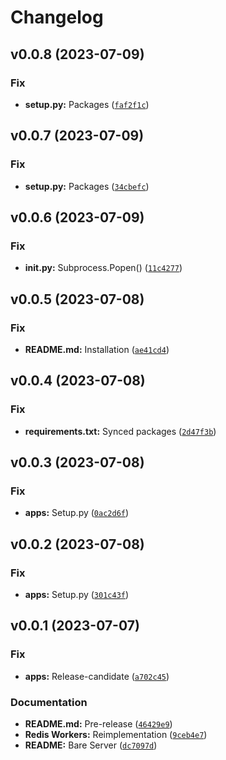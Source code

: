 # Changelog

<!--next-version-placeholder-->

## v0.0.8 (2023-07-09)

### Fix

* **setup.py:** Packages ([`faf2f1c`](https://github.com/mibs510/OpenALPR-Webhook/commit/faf2f1c33841eef6f968da672f45ca7c7bba7ef7))

## v0.0.7 (2023-07-09)

### Fix

* **setup.py:** Packages ([`34cbefc`](https://github.com/mibs510/OpenALPR-Webhook/commit/34cbefcbe0d49767bd85271aed37c5134bd82494))

## v0.0.6 (2023-07-09)

### Fix

* **__init__.py:** Subprocess.Popen() ([`11c4277`](https://github.com/mibs510/OpenALPR-Webhook/commit/11c4277bf324f8b603157d4524a781fa1502882b))

## v0.0.5 (2023-07-08)

### Fix

* **README.md:** Installation ([`ae41cd4`](https://github.com/mibs510/OpenALPR-Webhook/commit/ae41cd4593f0786f574c886aa54fdebbc40f5690))

## v0.0.4 (2023-07-08)

### Fix

* **requirements.txt:** Synced packages ([`2d47f3b`](https://github.com/mibs510/OpenALPR-Webhook/commit/2d47f3b0ca385dc3cd503681d81a9eab85ee3d02))

## v0.0.3 (2023-07-08)

### Fix

* **apps:** Setup.py ([`0ac2d6f`](https://github.com/mibs510/OpenALPR-Webhook/commit/0ac2d6fa7a29eebc3573769ca8d9218e4c80fbae))

## v0.0.2 (2023-07-08)

### Fix

* **apps:** Setup.py ([`301c43f`](https://github.com/mibs510/OpenALPR-Webhook/commit/301c43f8465caf9f55b712c0fa6b46babfed003c))

## v0.0.1 (2023-07-07)

### Fix

* **apps:** Release-candidate ([`a702c45`](https://github.com/mibs510/OpenALPR-Webhook/commit/a702c456f68b12f87f7a395f7b6ecd78c572646a))

### Documentation

* **README.md:** Pre-release ([`46429e9`](https://github.com/mibs510/OpenALPR-Webhook/commit/46429e9bdd53eaf2cac1b9c5d5bd75025f2f3e27))
* **Redis Workers:** Reimplementation ([`9ceb4e7`](https://github.com/mibs510/OpenALPR-Webhook/commit/9ceb4e76e6f7db6209fa0811138e7c9c06f457d7))
* **README:** Bare Server ([`dc7097d`](https://github.com/mibs510/OpenALPR-Webhook/commit/dc7097d9ee82cdac55f4f9966b0a28e8917ceb3d))
